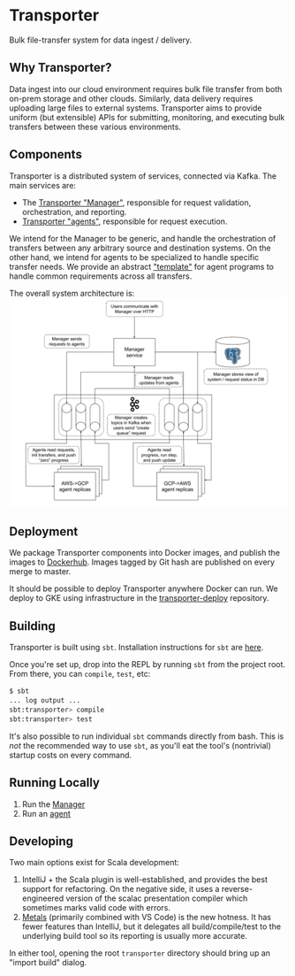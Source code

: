 # Transporter
Bulk file-transfer system for data ingest / delivery.

## Why Transporter?
Data ingest into our cloud environment requires bulk file transfer from both on-prem storage and other clouds.
Similarly, data delivery requires uploading large files to external systems. Transporter aims to provide uniform
(but extensible) APIs for submitting, monitoring, and executing bulk transfers between these various environments.

## Components
Transporter is a distributed system of services, connected via Kafka. The main services are:
* The [Transporter "Manager"](manager/README.md), responsible for request validation, orchestration, and reporting.
* [Transporter "agents"](agents/README.md), responsible for request execution.

We intend for the Manager to be generic, and handle the orchestration of transfers between any arbitrary source
and destination systems. On the other hand, we intend for agents to be specialized to handle specific transfer needs.
We provide an abstract ["template"](agents/template/README.md) for agent programs to handle common requirements across
all transfers.

The overall system architecture is:
![System Architecture](architecture.svg)

## Deployment
We package Transporter components into Docker images, and publish the images to
[Dockerhub](https://hub.docker.com/search?q=broadinstitute%2Ftransporter-&type=image). Images tagged by Git hash
are published on every merge to master.

It should be possible to deploy Transporter anywhere Docker can run. We deploy to GKE using infrastructure in the
[transporter-deploy](github.com/broadinstitute/transporter-deploy/README.md) repository.

## Building
Transporter is built using `sbt`. Installation instructions for `sbt` are [here](https://www.scala-sbt.org/download.html).

Once you're set up, drop into the REPL by running `sbt` from the project root. From there, you can `compile`, `test`, etc:
```bash
$ sbt
... log output ...
sbt:transporter> compile
sbt:transporter> test
```

It's also possible to run individual `sbt` commands directly from bash. This is _not_ the recommended way to use `sbt`,
as you'll eat the tool's (nontrivial) startup costs on every command.

## Running Locally
1. Run the [Manager](manager/README.md)
2. Run an [agent](agents/README.md)

## Developing
Two main options exist for Scala development:
  1. IntelliJ + the Scala plugin is well-established, and provides the best support for refactoring. On the negative side,
     it uses a reverse-engineered version of the scalac presentation compiler which sometimes marks valid code with errors.
  2. [Metals](https://scalameta.org/metals/) (primarily combined with VS Code) is the new hotness. It has fewer features
     than IntelliJ, but it delegates all build/compile/test to the underlying build tool so its reporting is usually more accurate.

In either tool, opening the root `transporter` directory should bring up an "import build" dialog.
